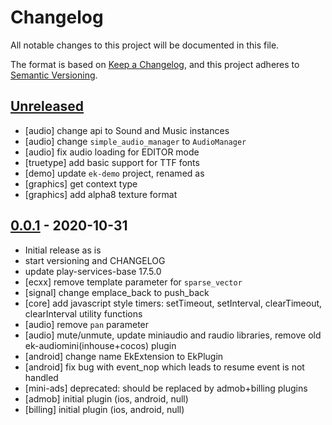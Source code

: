 # Changelog
All notable changes to this project will be documented in this file.

The format is based on [Keep a Changelog](https://keepachangelog.com/en/1.0.0/),
and this project adheres to [Semantic Versioning](https://semver.org/spec/v2.0.0.html).

## [Unreleased]

- [audio] change api to Sound and Music instances 
- [audio] change `simple_audio_manager` to `AudioManager`
- [audio] fix audio loading for EDITOR mode
- [truetype] add basic support for TTF fonts
- [demo] update `ek-demo` project, renamed as 
- [graphics] get context type
- [graphics] add alpha8 texture format

## [0.0.1] - 2020-10-31

- Initial release as is
- start versioning and CHANGELOG
- update play-services-base 17.5.0
- [ecxx] remove template parameter for `sparse_vector`
- [signal] change emplace_back to push_back
- [core] add javascript style timers: setTimeout, setInterval, clearTimeout, clearInterval utility functions
- [audio] remove `pan` parameter
- [audio] mute/unmute, update miniaudio and raudio libraries, remove old ek-audiomini(inhouse+cocos) plugin
- [android] change name EkExtension to EkPlugin
- [android] fix bug with event_nop which leads to resume event is not handled
- [mini-ads] deprecated: should be replaced by admob+billing plugins
- [admob] initial plugin (ios, android, null)
- [billing] initial plugin (ios, android, null)

[Unreleased]: https://github.com/eliasku/ekx/compare/0.0.1...HEAD
[0.0.1]: https://github.com/eliasku/ekx/releases/tag/0.0.1